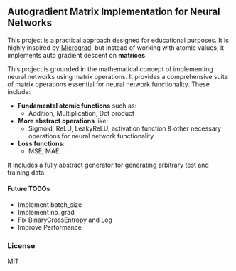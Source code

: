 ## Autogradient Matrix Implementation for Neural Networks

This project is a practical approach designed for educational purposes. It is highly inspired by [Micrograd](https://github.com/karpathy/micrograd), but instead of working with atomic values, it implements auto gradient descent on **matrices**.

This project is grounded in the mathematical concept of implementing neural networks using matrix operations. It provides a comprehensive suite of matrix operations essential for neural network functionality. These include:
- **Fundamental atomic functions** such as:
  - Addition, Multiplication, Dot product
- **More abstract operations** like:
  - Sigmoid, ReLU, LeakyReLU, activation function & other necessary operations for neural network functionality
- **Loss functions**:
  - MSE, MAE
 
It includes a fully abstract generator for generating arbitrary test and training data.

#### Future TODOs
- Implement batch_size
- Implement no_grad
- Fix BinaryCrossEntropy and Log
- Improve Performance

### License
MIT

